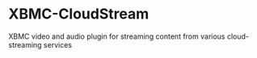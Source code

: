 XBMC-CloudStream
================

XBMC video and audio plugin for streaming content from various cloud-streaming services
